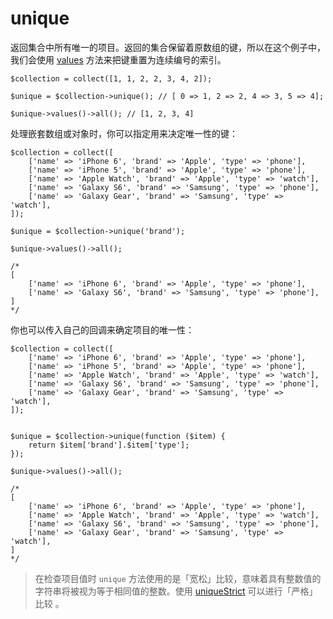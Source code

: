 # unique

返回集合中所有唯一的项目。返回的集合保留着原数组的键，所以在这个例子中，我们会使用 [values](/collections/values.md) 方法来把键重置为连续编号的索引。

```
$collection = collect([1, 1, 2, 2, 3, 4, 2]);

$unique = $collection->unique(); // [ 0 => 1, 2 => 2, 4 => 3, 5 => 4];

$unique->values()->all(); // [1, 2, 3, 4]
```

处理嵌套数组或对象时，你可以指定用来决定唯一性的键：

```
$collection = collect([
    ['name' => 'iPhone 6', 'brand' => 'Apple', 'type' => 'phone'],
    ['name' => 'iPhone 5', 'brand' => 'Apple', 'type' => 'phone'],
    ['name' => 'Apple Watch', 'brand' => 'Apple', 'type' => 'watch'],
    ['name' => 'Galaxy S6', 'brand' => 'Samsung', 'type' => 'phone'],
    ['name' => 'Galaxy Gear', 'brand' => 'Samsung', 'type' => 'watch'],
]);

$unique = $collection->unique('brand');

$unique->values()->all();

/*
[
    ['name' => 'iPhone 6', 'brand' => 'Apple', 'type' => 'phone'],
    ['name' => 'Galaxy S6', 'brand' => 'Samsung', 'type' => 'phone'],
]
*/
```

你也可以传入自己的回调来确定项目的唯一性：

```
$collection = collect([
    ['name' => 'iPhone 6', 'brand' => 'Apple', 'type' => 'phone'],
    ['name' => 'iPhone 5', 'brand' => 'Apple', 'type' => 'phone'],
    ['name' => 'Apple Watch', 'brand' => 'Apple', 'type' => 'watch'],
    ['name' => 'Galaxy S6', 'brand' => 'Samsung', 'type' => 'phone'],
    ['name' => 'Galaxy Gear', 'brand' => 'Samsung', 'type' => 'watch'],
]);


$unique = $collection->unique(function ($item) {
    return $item['brand'].$item['type'];
});

$unique->values()->all();

/*
[
    ['name' => 'iPhone 6', 'brand' => 'Apple', 'type' => 'phone'],
    ['name' => 'Apple Watch', 'brand' => 'Apple', 'type' => 'watch'],
    ['name' => 'Galaxy S6', 'brand' => 'Samsung', 'type' => 'phone'],
    ['name' => 'Galaxy Gear', 'brand' => 'Samsung', 'type' => 'watch'],
]
*/
```

> 在检查项目值时 `unique` 方法使用的是「宽松」比较，意味着具有整数值的字符串将被视为等于相同值的整数。使用 [uniqueStrict](/collections/uniqueStrict.md) 可以进行「严格」比较 。


